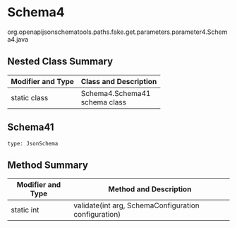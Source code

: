# Schema4
org.openapijsonschematools.paths.fake.get.parameters.parameter4.Schema4.java

## Nested Class Summary
| Modifier and Type | Class and Description |
| ----------------- | ---------------------- |
| static class | Schema4.Schema41<br> schema class |

## Schema41
```
type: JsonSchema
```

## Method Summary
| Modifier and Type | Method and Description |
| ----------------- | ---------------------- |
| static int | validate(int arg, SchemaConfiguration configuration) |
